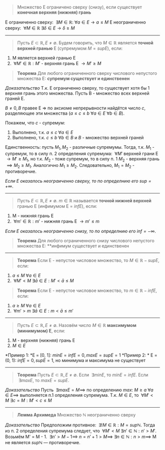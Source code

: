 > Множество E ограничено сверху (снизу), если существует **конечная верхняя (нижняя) грань**

E ограниченно сверху: $\ \exists M \in \mathbb{R} : \ \forall a \in E \to a \leq M$
E неограниченно сверху: $\ \forall M \in \mathbb{R} \ \exists \delta \in E \to \delta \geq M$

___

> Пусть $E \subset \mathbb{R}, E \neq \emptyset$. Будем говорить, что $M \in \mathbb{R}$ является **точной верхней гранью** E (супремумом $M = sup E$), если:

1. M является верхней гранью E
2. $\ \forall M' \in \mathbb{R}: M'$ - верхняя грань E $\to M' \geq M$

> **Теорема**
> Для любого ограниченного сверху числового непустого множества E: **супремум существует и единственен**

*Доказательство*
Т.к. E ограниченно сверху, то существует хотя бы 1 верхняя грань этого множества. 
Пусть B - множество всех верхней граней E. 

$B \neq 0, B$ правее E => по аксиоме непрерывности найдётся число $c$, разделяющее эти множества ($a \leq c \leq b \ \forall a \in E \ \forall b \in B$).

Покажем, что $c$ - супремум: 
1. Выполнено, т.к. $a \leq c \ \forall a \in E$
2. Выполнено, т.к. $c \leq b \ \forall b \in B$ и $B$ - множество верхней граней

Единственность: пусть $M_{1}, M_{2}$ - различные супремумы. Тогда, т.к. $M_{1}$ - супремум, то в силу п. 2 определения супремума: $\ \forall M'$ верхней грани E  $\to M' \geq M_{1}$, но т.к. $M_{2}$ - тоже супремум, то в силу п. 1 $M_{2}$ - верхняя грань $\implies M_{2} \geq M_{1}$. Аналогично $M_{1} \geq M_{2}$. Следовательно, $M_{1} = M_{2}$ - противоречие.

*Если E оказалось неограиченно сверху, то по определнию его $sup = +\infty$*. 

___

> Пусть $E \subset \mathbb{R}, E \neq \emptyset$. $m \in \mathbb{R}$ называется **точной нижней верхней** гранью E (инфимумом E = $inf E$), если:

1. M - нижняя грань E
2. $\ \forall m' \in \mathbb{R}: m'$ - нижняя грань E $\to m' \leq m$

*Если E оказалось неограиченно снизу, то по определнию его $inf = -\infty$*. 

> **Теорема**
>Для любого ограниченного снизу числового непустого множества E: **инфимум существует и единственен

___

> **Теорема**
> Если E - непустое числовое множество, то $M \in \mathbb{R} - sup E$, если:
1. $a\leq M \ \forall a \in E$
2. $\ \forall M' < M \ \exists \bar{a} \in E: M' < \bar{a} \leq M$

> **Теорема**
> Если E - непустое числовое множество, то $m \in \mathbb{R} - inf E$, если:

1. $a\geq M \ \forall a \in E$
2. $\ \forall m' > m \ \exists \bar{a} \in E: m < \bar{a} \leq m'$ 

___

>Пусть $E \subset \mathbb{R}, E \neq \emptyset$. Назовём число $M \in \mathbb{R}$ **максимумом (минимумом) E**, если:

1. M - верхняя (нижняя) грань E
2. $M \in E$

*Пример 1: *E = [0, 1]: $min E = inf E = 0, max E = sup E = 1$
*Пример 2: * E = (0, 1): $infE = 0, sup E = 1$, но минимума и максимума не существует

___

>**Теорема**
>Пусть $E \subset \mathbb{R}, E \neq \emptyset.$ Если $\ \exists min E$, то $min E = inf E$. Если $\ \exists max E$, то $max E = sup E$.

*Доказательство*
Пусть $\ \exists max E = M \implies$ по определению $max$: $M \geq a \ \forall a \in E \implies$ выполняется п.1 определения супремума. Т.к. $M \in E$, то $\ \forall M' < M \ \exists c = M: M' < c \leq M$ 

___

> **Лемма Архимеда**
> Множество $\mathbb{N}$ неограниченно сверху

*Доказательство*
Предположим противное: $\ \exists! M \in \mathbb{R}: M = sup \mathbb{N}$.
Тогда из п. 2 определения супремума следует, что $\ \forall M' < M \ \exists n' \in \mathbb{N}: n' > M'$. 
Возьмём M' = M - 1. $\ \exists n' > M - 1 \implies$ $n = n' + 1> M \implies \ \exists n \in \mathbb{N}: n > m \implies$ M не является $sup \mathbb{N}$ — противоречие.